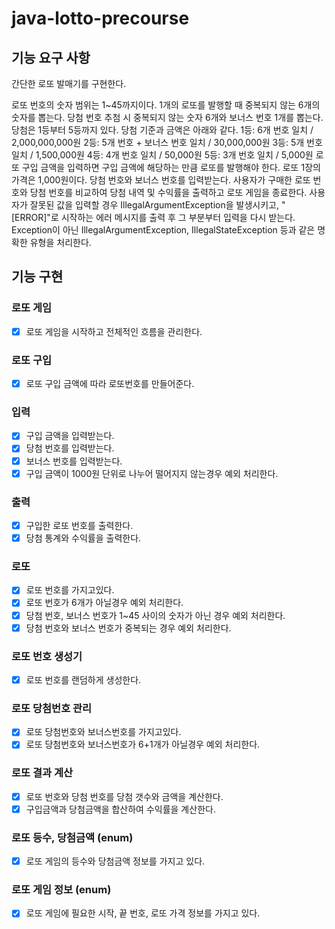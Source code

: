 # java-lotto-precourse
## 기능 요구 사항
간단한 로또 발매기를 구현한다.

로또 번호의 숫자 범위는 1~45까지이다.
1개의 로또를 발행할 때 중복되지 않는 6개의 숫자를 뽑는다.
당첨 번호 추첨 시 중복되지 않는 숫자 6개와 보너스 번호 1개를 뽑는다.
당첨은 1등부터 5등까지 있다. 당첨 기준과 금액은 아래와 같다.
1등: 6개 번호 일치 / 2,000,000,000원
2등: 5개 번호 + 보너스 번호 일치 / 30,000,000원
3등: 5개 번호 일치 / 1,500,000원
4등: 4개 번호 일치 / 50,000원
5등: 3개 번호 일치 / 5,000원
로또 구입 금액을 입력하면 구입 금액에 해당하는 만큼 로또를 발행해야 한다.
로또 1장의 가격은 1,000원이다.
당첨 번호와 보너스 번호를 입력받는다.
사용자가 구매한 로또 번호와 당첨 번호를 비교하여 당첨 내역 및 수익률을 출력하고 로또 게임을 종료한다.
사용자가 잘못된 값을 입력할 경우 IllegalArgumentException을 발생시키고, "[ERROR]"로 시작하는 에러 메시지를 출력 후 그 부분부터 입력을 다시 받는다.
Exception이 아닌 IllegalArgumentException, IllegalStateException 등과 같은 명확한 유형을 처리한다.

## 기능 구현
### 로또 게임
-  [x] 로또 게임을 시작하고 전체적인 흐름을 관리한다.
### 로또 구입
-  [x] 로또 구입 금액에 따라 로또번호를 만들어준다.
### 입력
-  [x] 구입 금액을 입력받는다.
-  [x] 당첨 번호를 입력받는다.
-  [x] 보너스 번호를 입력받는다.
-  [x] 구입 금액이 1000원 단위로 나누어 떨어지지 않는경우 예외 처리한다.
### 출력
-  [x] 구입한 로또 번호를 출력한다.
-  [x] 당첨 통계와 수익률을 출력한다.
### 로또
-  [x] 로또 번호를 가지고있다.
-  [x] 로또 번호가 6개가 아닐경우 예외 처리한다.
-  [x] 당첨 번호, 보너스 번호가 1~45 사이의 숫자가 아닌 경우 예외 처리한다.
-  [x] 당첨 번호와 보너스 번호가 중복되는 경우 예외 처리한다.
### 로또 번호 생성기
-  [x] 로또 번호를 랜덤하게 생성한다.
### 로또 당첨번호 관리
-  [x] 로또 당첨번호와 보너스번호를 가지고있다.
-  [x] 로또 당첨번호와 보너스번호가 6+1개가 아닐경우 예외 처리한다.
### 로또 결과 계산
-  [x] 로또 번호와 당첨 번호를 당첨 갯수와 금액을 계산한다.
-  [x] 구입금액과 당첨금액을 합산하여 수익률을 계산한다.
### 로또 등수, 당첨금액 (enum)
-  [x] 로또 게임의 등수와 당첨금액 정보를 가지고 있다.
### 로또 게임 정보 (enum)
-  [x] 로또 게임에 필요한 시작, 끝 번호, 로또 가격 정보를 가지고 있다.